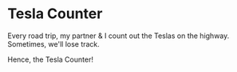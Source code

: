 # Tesla Counter

Every road trip, my partner & I count out the Teslas on the highway. Sometimes, we'll lose track.

Hence, the Tesla Counter!